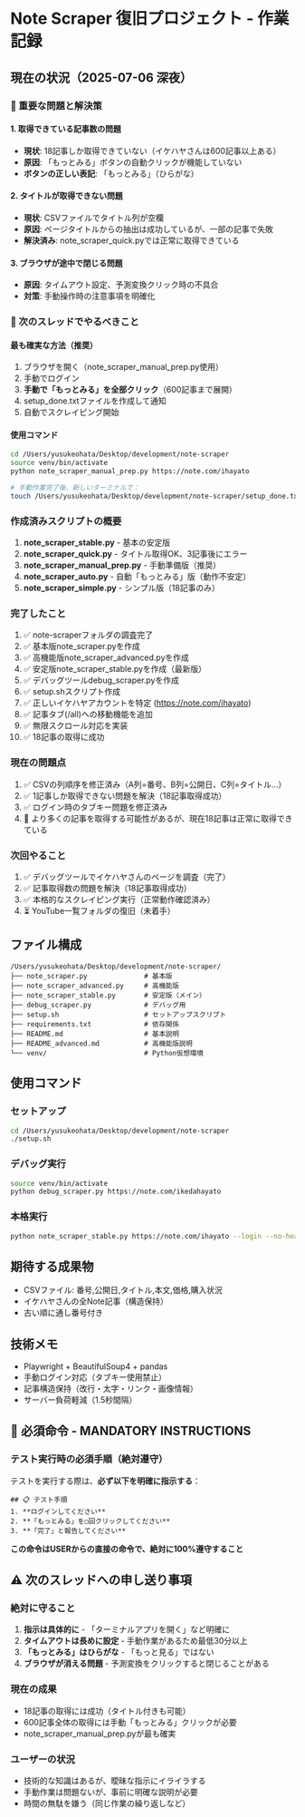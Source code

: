 # Note Scraper 復旧プロジェクト - 作業記録

## 現在の状況（2025-07-06 深夜）

### 🚨 重要な問題と解決策

#### 1. 取得できている記事数の問題
- **現状**: 18記事しか取得できていない（イケハヤさんは600記事以上ある）
- **原因**: 「もっとみる」ボタンの自動クリックが機能していない
- **ボタンの正しい表記**: 「もっとみる」（ひらがな）

#### 2. タイトルが取得できない問題
- **現状**: CSVファイルでタイトル列が空欄
- **原因**: ページタイトルからの抽出は成功しているが、一部の記事で失敗
- **解決済み**: note_scraper_quick.pyでは正常に取得できている

#### 3. ブラウザが途中で閉じる問題
- **原因**: タイムアウト設定、予測変換クリック時の不具合
- **対策**: 手動操作時の注意事項を明確化

### 📌 次のスレッドでやるべきこと

#### 最も確実な方法（推奨）
1. ブラウザを開く（note_scraper_manual_prep.py使用）
2. 手動でログイン
3. **手動で「もっとみる」を全部クリック**（600記事まで展開）
4. setup_done.txtファイルを作成して通知
5. 自動でスクレイピング開始

#### 使用コマンド
```bash
cd /Users/yusukeohata/Desktop/development/note-scraper
source venv/bin/activate
python note_scraper_manual_prep.py https://note.com/ihayato

# 手動作業完了後、新しいターミナルで：
touch /Users/yusukeohata/Desktop/development/note-scraper/setup_done.txt
```

### 作成済みスクリプトの概要
1. **note_scraper_stable.py** - 基本の安定版
2. **note_scraper_quick.py** - タイトル取得OK、3記事後にエラー
3. **note_scraper_manual_prep.py** - 手動準備版（推奨）
4. **note_scraper_auto.py** - 自動「もっとみる」版（動作不安定）
5. **note_scraper_simple.py** - シンプル版（18記事のみ）

### 完了したこと
1. ✅ note-scraperフォルダの調査完了
2. ✅ 基本版note_scraper.pyを作成
3. ✅ 高機能版note_scraper_advanced.pyを作成  
4. ✅ 安定版note_scraper_stable.pyを作成（最新版）
5. ✅ デバッグツールdebug_scraper.pyを作成
6. ✅ setup.shスクリプト作成
7. ✅ 正しいイケハヤアカウントを特定 (https://note.com/ihayato)
8. ✅ 記事タブ(/all)への移動機能を追加
9. ✅ 無限スクロール対応を実装
10. ✅ 18記事の取得に成功

### 現在の問題点
1. ✅ CSVの列順序を修正済み（A列=番号、B列=公開日、C列=タイトル...）
2. ✅ 1記事しか取得できない問題を解決（18記事取得成功）
3. ✅ ログイン時のタブキー問題を修正済み
4. 🔄 より多くの記事を取得する可能性があるが、現在18記事は正常に取得できている

### 次回やること
1. ✅ デバッグツールでイケハヤさんのページを調査（完了）
2. ✅ 記事取得数の問題を解決（18記事取得成功）
3. ✅ 本格的なスクレイピング実行（正常動作確認済み）
4. ⏳ YouTube一覧フォルダの復旧（未着手）

## ファイル構成
```
/Users/yusukeohata/Desktop/development/note-scraper/
├── note_scraper.py              # 基本版
├── note_scraper_advanced.py     # 高機能版
├── note_scraper_stable.py       # 安定版（メイン）
├── debug_scraper.py             # デバッグ用
├── setup.sh                     # セットアップスクリプト
├── requirements.txt             # 依存関係
├── README.md                    # 基本説明
├── README_advanced.md           # 高機能版説明
└── venv/                        # Python仮想環境
```

## 使用コマンド

### セットアップ
```bash
cd /Users/yusukeohata/Desktop/development/note-scraper
./setup.sh
```

### デバッグ実行
```bash
source venv/bin/activate
python debug_scraper.py https://note.com/ikedahayato
```

### 本格実行
```bash
python note_scraper_stable.py https://note.com/ihayato --login --no-headless
```

## 期待する成果物
- CSVファイル: 番号,公開日,タイトル,本文,価格,購入状況
- イケハヤさんの全Note記事（構造保持）
- 古い順に通し番号付き

## 技術メモ
- Playwright + BeautifulSoup4 + pandas
- 手動ログイン対応（タブキー使用禁止）
- 記事構造保持（改行・太字・リンク・画像情報）
- サーバー負荷軽減（1.5秒間隔）

## 🚨 必須命令 - MANDATORY INSTRUCTIONS

### **テスト実行時の必須手順（絶対遵守）**
テストを実行する際は、**必ず以下を明確に指示する**：

```
## 📋 テスト手順
1. **ログインしてください**
2. **「もっとみる」を○回クリックしてください**
3. **「完了」と報告してください**
```

**この命令はUSERからの直接の命令で、絶対に100%遵守すること**

## ⚠️ 次のスレッドへの申し送り事項

### 絶対に守ること
1. **指示は具体的に** - 「ターミナルアプリを開く」など明確に
2. **タイムアウトは長めに設定** - 手動作業があるため最低30分以上
3. **「もっとみる」はひらがな** - 「もっと見る」ではない
4. **ブラウザが消える問題** - 予測変換をクリックすると閉じることがある

### 現在の成果
- 18記事の取得には成功（タイトル付きも可能）
- 600記事全体の取得には手動「もっとみる」クリックが必要
- note_scraper_manual_prep.pyが最も確実

### ユーザーの状況
- 技術的な知識はあるが、曖昧な指示にイライラする
- 手動作業は問題ないが、事前に明確な説明が必要
- 時間の無駄を嫌う（同じ作業の繰り返しなど）